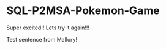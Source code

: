# SQL-P2MSA-Pokemon-Game

Super excited!!
Lets try it again!!!














Test sentence from Mallory!
